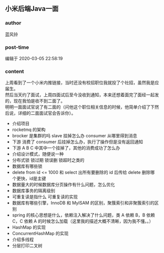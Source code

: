 ## 小米后端Java一面
### author 
蓝风铃
### post-time 

编辑于  2020-03-05 22:58:19
### content 
<div class="post-topic-des nc-post-content">
 <p>
  上周看到了一个小米内推链接，当时还没有校招职位我就投了个社招，虽然我是应届生。
  <br/>
  然后当天约了面试，上周四面试后至今没收到通知，本来还想着面完了面经一起发的，现在我怕是收不到二面了。
  <br/>
  明明一面面试官说了有二面的（问他这个职位相关信息的时候，他简单介绍了下然后说，详细的二面面试官会告诉你）。
 </p>
 <ul>
  <li>
   介绍项目
  </li>
  <li>
   rocketmq 的架构
  </li>
  <li>
   brocker 是集群的吗 slave 挂掉怎么办 consumer 从哪里得到消息
  </li>
  <li>
   下游 消费了 consumer 后挂掉怎么办，执行了操作但是没有返回通知
  </li>
  <li>
   下游 A B C 中其中一个挂掉了，其他的消费成功了怎么办
  </li>
  <li>
   介绍设计模式，随便说一种
  </li>
  <li>
   分布式锁 锁过期 锁误删 锁超时之类的
  </li>
  <li>
   数据库有哪些锁
  </li>
  <li>
   delete from id &lt;= 1000 和 select 出所有要删除的 id 后传给 delete 删除哪个更快，id是主键
  </li>
  <li>
   数据量大的时候数据库分页操作有什么问题，怎么优化
  </li>
  <li>
   数据库事务的隔离级别
  </li>
  <li>
   可重复读是指什么 可重复读的实现
  </li>
  <li>
   数据库有哪些引擎，InnoDB 和 MyISAM 的区别，聚簇索引和非聚簇索引的区别
  </li>
  <li>
   spring 的核心思想是什么，依赖注入解决了什么问题，类 A 依赖 B，B 依赖 C，C 依赖 A 的时候怎么加载（这里我的描述大概不清晰，因为我不懂。。）
  </li>
  <li>
   HashMap 的实现
  </li>
  <li>
   ConcurrentHashMap 的实现
  </li>
  <li>
   介绍多线程
  </li>
  <li>
   分层打印二叉树
  </li>
 </ul>
</div>
